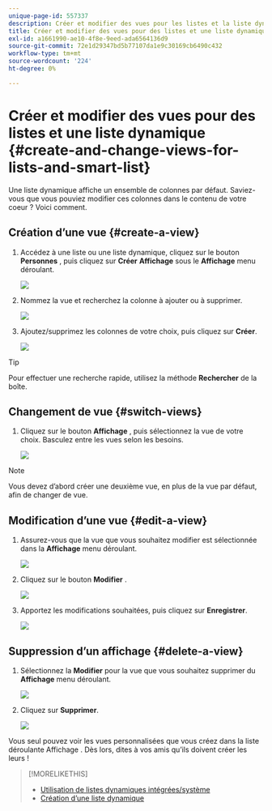 ```yaml
---
unique-page-id: 557337
description: Créer et modifier des vues pour les listes et la liste dynamique - Documents Marketo - Documentation du produit
title: Créer et modifier des vues pour des listes et une liste dynamique
exl-id: a1661990-ae10-4f8e-9eed-ada6564136d9
source-git-commit: 72e1d29347bd5b77107da1e9c30169cb6490c432
workflow-type: tm+mt
source-wordcount: '224'
ht-degree: 0%

---
```


# Créer et modifier des vues pour des listes et une liste dynamique {#create-and-change-views-for-lists-and-smart-list}

Une liste dynamique affiche un ensemble de colonnes par défaut. Saviez-vous que vous pouviez modifier ces colonnes dans le contenu de votre coeur ? Voici comment.

## Création d’une vue {#create-a-view}

1. Accédez à une liste ou une liste dynamique, cliquez sur le bouton **Personnes** , puis cliquez sur **Créer** **Affichage** sous le **Affichage** menu déroulant.

   ![](assets/smartlist-createview.png)

1. Nommez la vue et recherchez la colonne à ajouter ou à supprimer.

   ![](assets/image2014-9-12-11-3a23-3a53.png)

1. Ajoutez/supprimez les colonnes de votre choix, puis cliquez sur **Créer**.

   ![](assets/image2014-9-12-11-3a24-3a7.png)

>[!TIP]
>
>Pour effectuer une recherche rapide, utilisez la méthode **Rechercher** de la boîte.

## Changement de vue {#switch-views}

1. Cliquez sur le bouton **Affichage** , puis sélectionnez la vue de votre choix. Basculez entre les vues selon les besoins.

   ![](assets/smartlist-customviewchoose.png)

>[!NOTE]
>
> Vous devez d’abord créer une deuxième vue, en plus de la vue par défaut, afin de changer de vue.

## Modification d’une vue {#edit-a-view}

1. Assurez-vous que la vue que vous souhaitez modifier est sélectionnée dans la **Affichage** menu déroulant.

   ![](assets/smartlist-customviewchoose.png)

1. Cliquez sur le bouton **Modifier** .

   ![](assets/smartlist-editcustomview.png)

1. Apportez les modifications souhaitées, puis cliquez sur **Enregistrer**.

   ![](assets/image2014-9-12-11-3a27-3a19.png)

## Suppression d’un affichage {#delete-a-view}

1. Sélectionnez la **Modifier** pour la vue que vous souhaitez supprimer du **Affichage** menu déroulant.

   ![](assets/smartlist-editcustomview.png)

1. Cliquez sur **Supprimer**.

   ![](assets/image2014-9-12-11-3a27-3a39.png)

Vous seul pouvez voir les vues personnalisées que vous créez dans la liste déroulante Affichage . Dès lors, dites à vos amis qu’ils doivent créer les leurs !

>[!MORELIKETHIS]
>
>* [Utilisation de listes dynamiques intégrées/système](/help/marketo/product-docs/core-marketo-concepts/smart-lists-and-static-lists/using-smart-lists/use-built-in-system-smart-lists.md)
>* [Création d’une liste dynamique](/help/marketo/product-docs/core-marketo-concepts/smart-lists-and-static-lists/creating-a-smart-list/create-a-smart-list.md)

